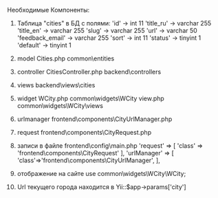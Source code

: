 Необходимые Компоненты:

1. Таблица "cities" в БД с полями:
    'id' -> int 11
    'title_ru' -> varchar 255
    'title_en' -> varchar 255
    'slug' -> varchar 255
    'url' -> varchar 50
    'feedback_email' -> varchar 255
    'sort' -> int 11
    'status' -> tinyint 1
    'default' -> tinyint 1

2. model Cities.php common\entities

3. controller CitiesController.php backend\controllers

4. views backend\views\cities

5. widget WCity.php common\widgets\WCity
    view.php common\widgets\WCity\views

6. urlmanager frontend\components\CityUrlManager.php

7. request frontend\components\CityRequest.php

8. записи в файле frontend\config\main.php
        'request' => [
            'class' => 'frontend\components\CityRequest'
        ],
        'urlManager' => [
            'class'=>'frontend\components\CityUrlManager',
        ],

9. отображение на сайте
    use common\widgets\WCity\WCity;
    <?= WCity::widget(); ?>

10. Url текущего города находится в Yii::$app->params['city']